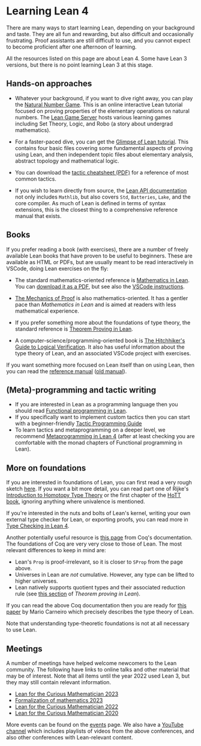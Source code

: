 # Learning Lean 4

There are many ways to start learning Lean, depending on your background and
taste. They are all fun and rewarding, but also difficult and
occasionally frustrating. Proof assistants are still difficult to use,
and you cannot expect to become proficient after one afternoon of
learning.

All the resources listed on this page are about Lean 4.
Some have Lean 3 versions, but there is no point learning Lean 3 at this stage.

## Hands-on approaches

* Whatever your background, if you want to dive right away, you can play the
  [Natural Number Game](https://adam.math.hhu.de/#/g/hhu-adam/NNG4).
  This is an online interactive Lean tutorial
  focused on proving properties of the elementary operations on natural numbers.
  The [Lean Game Server](https://adam.math.hhu.de/#/) hosts various learning games including
  Set Theory, Logic, and Robo (a story about undergrad mathematics).

* For a faster-paced dive, you can get the
  [Glimpse of Lean tutorial](https://github.com/PatrickMassot/GlimpseOfLean).
  This contains four basic files covering some fundamental aspects of proving
  using Lean, and then independent topic files about elementary analysis,
  abstract topology and mathematical logic.

* You can download the [tactic cheatsheet (PDF)](https://leanprover-community.github.io/papers/lean-tactics.pdf) for a reference of most common tactics.

* If you wish to learn directly from source, the
  [Lean API documentation](https://leanprover-community.github.io/mathlib4_docs/)
  not only includes `Mathlib`, but also covers `Std`, `Batteries`, `Lake`, and the core compiler.
  As much of Lean is defined in terms of syntax extensions, this is the closest thing to a
  comprehensive reference manual that exists.

## Books

If you prefer reading a book (with exercises), there are a number of freely available Lean books
that have proven to be useful to beginners.
These are available as HTML or PDFs, but are usually meant to be read interactively in VSCode,
doing Lean exercises on the fly:

* The standard mathematics-oriented reference is
  [Mathematics in Lean](https://leanprover-community.github.io/mathematics_in_lean/).
  You can [download it as a PDF](https://leanprover-community.github.io/mathematics_in_lean/mathematics_in_lean.pdf),
  but see also the
  [VSCode instructions](https://leanprover-community.github.io/mathematics_in_lean/C01_Introduction.html#getting-started).

* [The Mechanics of Proof](https://hrmacbeth.github.io/math2001/) is also mathematics-oriented.
  It has a gentler pace than *Mathematics in Lean* and is aimed at readers with less mathematical
  experience.

* If you prefer something more about the foundations of type theory, the standard reference is
  [Theorem Proving in Lean](https://lean-lang.org/theorem_proving_in_lean4/).

* A computer-science/programming-oriented book is
  [The Hitchhiker's Guide to Logical Verification](https://raw.githubusercontent.com/blanchette/logical_verification_2023/main/hitchhikers_guide.pdf).
  It also has useful information about the type theory of Lean, and an associated VSCode project with exercises.

If you want something more focused on Lean itself than on using Lean, then you
can read the [reference manual](https://lean-lang.org/doc/reference/latest/) ([old manual](https://lean-lang.org/lean4/doc/)).

## (Meta)-programming and tactic writing

* If you are interested in Lean as a programming language then you should read
  [Functional programming in Lean](https://lean-lang.org/functional_programming_in_lean/).
* If you specifically want to implement custom tactics then you can start with a beginner-friendly
  [Tactic Programming Guide](https://github.com/mirefek/lean-tactic-programming-guide)
* To learn tactics and metaprogramming on a deeper level, we recommend
  [Metaprogramming in Lean 4](https://github.com/arthurpaulino/lean4-metaprogramming-book)
  (after at least checking you are comfortable with the monad chapters of Functional programming in Lean).

## More on foundations

If you are interested in foundations of Lean, you can first read a
very rough sketch
[here](https://leanprover-community.github.io/lean-perfectoid-spaces/type_theory.html).
If you want a bit more detail, you can read part one of Rijke's [Introduction to Homotopy Type Theory](https://arxiv.org/pdf/2212.11082) or 
the first chapter of the [HoTT book](https://homotopytypetheory.org/book/), ignoring
anything where univalence is mentioned.

If you're interested in the nuts and bolts of Lean's kernel, writing your own external type checker for Lean, or exporting proofs, you can read more in [Type Checking in Lean 4](https://ammkrn.github.io/type_checking_in_lean4/).

Another potentially useful resource is
[this page](https://coq.github.io/doc/master/refman/language/cic.html)
from Coq's documentation. The foundations of Coq are very very close to
those of Lean. The most relevant differences to keep in mind are:
* Lean's `Prop` is proof-irrelevant, so it is closer to `SProp` from the
  page above.
* Universes in Lean are *not* cumulative. However, any type can be lifted
  to higher universes.
* Lean natively supports quotient types and their associated reduction
  rule (see [this
  section](https://lean-lang.org/theorem_proving_in_lean4/axioms_and_computation.html#quotients)
  of *Theorem proving in Lean*).

If you can read the above Coq documentation then you are ready for
[this paper](https://github.com/digama0/lean-type-theory/releases) by
Mario Carneiro which precisely describes the type theory of Lean.

Note that understanding type-theoretic foundations is not at all necessary
to use Lean.

## Meetings

A number of meetings have helped welcome newcomers to the Lean community.
The following have links to online talks and other material that may
be of interest.
Note that all items until the year 2022 used Lean 3, but they may still contain relevant information.
* [Lean for the Curious Mathematician 2023](https://lftcm2023.github.io/tutorial/index.html)
* [Formalization of mathematics 2023](https://www.msri.org/summer_schools/1021)
* [Lean for the Curious Mathematician 2022](https://icerm.brown.edu/topical_workshops/tw-22-lean/)
* [Lean for the Curious Mathematician 2020](https://leanprover-community.github.io/lftcm2020/)

More events can be found on the [events](events.html) page.
We also have a [YouTube channel](https://www.youtube.com/channel/UCWe5B7Ikr0AI9727doEUxPg/playlists)
which includes playlists of videos from the above conferences, and also other conferences with Lean-relevant content.
